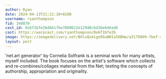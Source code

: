 ```yaml
---
author: Ryan
date: 2024-04-13T21:21:10+0200
username: ryanthompson
fid: 340870
cast_id: 0x6f1bfe2bdbb1fbe7880622e129d8cbd2be646ad6
cast: https://warpcast.com/ryanthompson/0x6f1bfe2b
image: https://imagedelivery.net/BXluQx4ige9GuW0Ia56BHw/a3179999-fbef-4175-faed-aaa0e1d8f600/original
layout: post
---
```

'net.art generator' by Cornelia Solfrank is a seminal work for many artists, myself included. The book focuses on the artist's software which collects and re-combines/collages material from the Net; testing the concepts of authorship, appropriation and originality.  

<img src='https://imagedelivery.net/BXluQx4ige9GuW0Ia56BHw/a3179999-fbef-4175-faed-aaa0e1d8f600/original' alt='' referrerpolicy='no-referrer'/>
<img src='https://imagedelivery.net/BXluQx4ige9GuW0Ia56BHw/235714b2-3ec7-4fda-3226-1e0b9d588900/original' alt='' referrerpolicy='no-referrer'/>